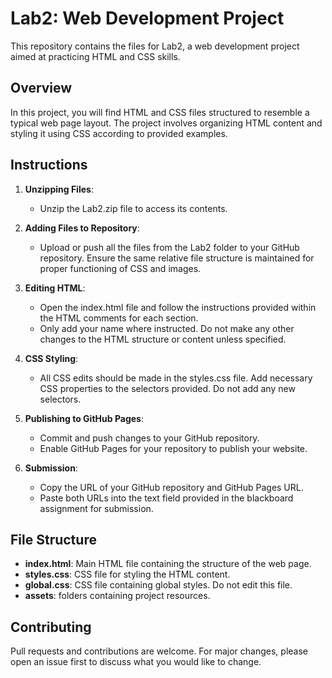 # Lab2: Web Development Project

This repository contains the files for Lab2, a web development project aimed at practicing HTML and CSS skills.

## Overview

In this project, you will find HTML and CSS files structured to resemble a typical web page layout. The project involves organizing HTML content and styling it using CSS according to provided examples.

## Instructions

1. **Unzipping Files**:
   - Unzip the Lab2.zip file to access its contents.

2. **Adding Files to Repository**:
   - Upload or push all the files from the Lab2 folder to your GitHub repository. Ensure the same relative file structure is maintained for proper functioning of CSS and images.

3. **Editing HTML**:
   - Open the index.html file and follow the instructions provided within the HTML comments for each section.
   - Only add your name where instructed. Do not make any other changes to the HTML structure or content unless specified.

4. **CSS Styling**:
   - All CSS edits should be made in the styles.css file. Add necessary CSS properties to the selectors provided. Do not add any new selectors.

5. **Publishing to GitHub Pages**:
   - Commit and push changes to your GitHub repository.
   - Enable GitHub Pages for your repository to publish your website.

6. **Submission**:
   - Copy the URL of your GitHub repository and GitHub Pages URL.
   - Paste both URLs into the text field provided in the blackboard assignment for submission.

## File Structure

- **index.html**: Main HTML file containing the structure of the web page.
- **styles.css**: CSS file for styling the HTML content.
- **global.css**: CSS file containing global styles. Do not edit this file.
- **assets**:  folders containing project resources.

## Contributing

Pull requests and contributions are welcome. For major changes, please open an issue first to discuss what you would like to change.


